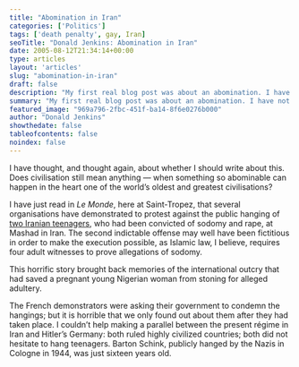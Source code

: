 ```yaml
---
title: "Abomination in Iran"
categories: ['Politics']
tags: ['death penalty', gay, Iran]
seoTitle: "Donald Jenkins: Abomination in Iran"
date: 2005-08-12T21:34:14+00:00
type: articles
layout: 'articles'
slug: "abomination-in-iran"
draft: false
description: "My first real blog post was about an abomination. I have not been able to get the devastating news about the mollah regime in power in Iran''s hanging of two innocent teenagers, for the sole reason that they were in a relationship"
summary: "My first real blog post was about an abomination. I have not been able to get the devastating news about the mollah regime in power in Iran''s hanging of two innocent teenagers, for the sole reason that they were in a relationship. That a country that used to be the most western-friendly, modern and open society in the region to fallen into the hands of these bloodthirsty, barbarian thugs is simply inexplicable by rational means"
featured_image: "969a796-2fbc-451f-ba14-8f6e0276b000"
author: "Donald Jenkins"
showthedate: false
tableofcontents: false
noindex: false
---
```

I have thought, and thought again, about whether I should write about this. Does civilisation still mean anything — when something so abominable can happen in the heart one of the world’s oldest and greatest civilisations?

I have just read in <cite>Le Monde</cite>, here at Saint-Tropez, that several organisations have demonstrated to protest against the public hanging of [two Iranian teenagers](http://en.wikipedia.org/wiki/Mahmoud_Asgari_and_Ayaz_Marhoni "More about Mahmoud Asgari and Ayaz Marhoni"), who had been convicted of sodomy and rape, at Mashad in Iran. The second indictable offense may well have been fictitious in order to make the execution possible, as Islamic law, I believe, requires four adult witnesses to prove allegations of sodomy.

This horrific story brought back memories of the international outcry that had saved a pregnant young Nigerian woman from stoning for alleged adultery.

The French demonstrators were asking their government to condemn the hangings; but it is horrible that we only found out about them after they had taken place. I couldn’t help making a parallel between the present régime in Iran and Hitler’s Germany: both ruled highly civilized countries; both did not hesitate to hang teenagers. Barton Schink, publicly hanged by the Nazis in Cologne in 1944, was just sixteen years old.